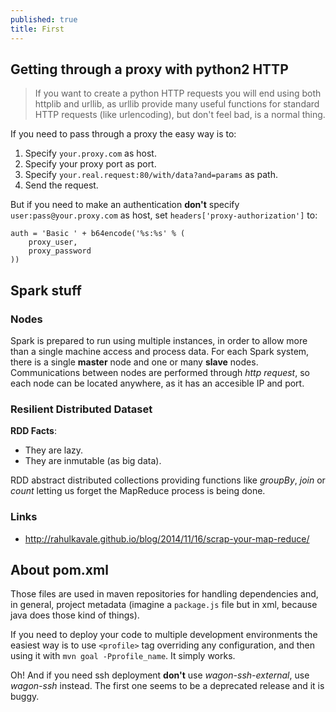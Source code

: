 ```yaml
---
published: true
title: First
---
```



## Getting through a proxy with python2 HTTP

> If you want to create a python HTTP requests you will end using both httplib and urllib, as urllib provide many useful functions for standard HTTP requests (like urlencoding), but don't feel bad, is a normal thing.

If you need to pass through a proxy the easy way is to:

1. Specify `your.proxy.com` as host.
2. Specify your proxy port as port.
3. Specify `your.real.request:80/with/data?and=params` as path.
4. Send the request.

But if you need to make an authentication __don't__ specify `user:pass@your.proxy.com` as host, set `headers['proxy-authorization']` to:

    auth = 'Basic ' + b64encode('%s:%s' % (
        proxy_user, 
        proxy_password
    ))

## Spark stuff

### Nodes

Spark is prepared to run using multiple instances, in order to allow more than
a single machine access and process data. For each Spark system, there is a
single __master__ node and one or many __slave__ nodes. Communications between
nodes are performed through _http request_, so each node can be located
anywhere, as it has an accesible IP and port.

### Resilient Distributed Dataset

__RDD Facts__:

- They are lazy.
- They are inmutable (as big data).

RDD abstract distributed collections providing functions like _groupBy_, _join_
or _count_ letting us forget the MapReduce process is being done.

### Links

 - http://rahulkavale.github.io/blog/2014/11/16/scrap-your-map-reduce/
 
## About pom.xml

Those files are used in maven repositories for handling dependencies and, in general, project metadata (imagine a `package.js` file but in xml, because java does those kind of things).

If you need to deploy your code to multiple development environments the easiest way is to use `<profile>` tag overriding any configuration, and then using it with `mvn goal -Pprofile_name`. It simply works.

Oh! And if you need ssh deployment __don't__ use _wagon-ssh-external_, use _wagon-ssh_ instead. The first one seems to be a deprecated release and it is buggy.
